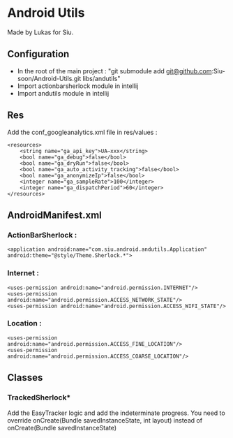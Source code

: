 Android Utils
==============

Made by Lukas for Siu.


Configuration
--------------

*	In the root of the main project : "git submodule add git@github.com:Siu-soon/Android-Utils.git libs/andutils"
*	Import actionbarsherlock module in intellij
*	Import andutils module in intellij


Res
-------------

Add the conf_googleanalytics.xml file in res/values :

	<resources>
		<string name="ga_api_key">UA–xxx</string>
		<bool name="ga_debug">false</bool>
		<bool name="ga_dryRun">false</bool>
		<bool name="ga_auto_activity_tracking">false</bool>
		<bool name="ga_anonymizeIp">false</bool>
		<integer name="ga_sampleRate">100</integer>
		<integer name="ga_dispatchPeriod">60</integer>
	</resources>




AndroidManifest.xml
--------------------

### ActionBarSherlock :

	<application android:name="com.siu.android.andutils.Application" android:theme="@style/Theme.Sherlock.*">


### Internet :

	<uses-permission android:name="android.permission.INTERNET"/>
	<uses-permission android:name="android.permission.ACCESS_NETWORK_STATE"/>
	<uses-permission android:name="android.permission.ACCESS_WIFI_STATE"/>


### Location :

	<uses-permission android:name="android.permission.ACCESS_FINE_LOCATION"/>
	<uses-permission android:name="android.permission.ACCESS_COARSE_LOCATION"/>


Classes
--------

### TrackedSherlock*

Add the EasyTracker logic and add the indeterminate progress.
You need to override onCreate(Bundle savedInstanceState, int layout) instead of onCreate(Bundle savedInstanceState)